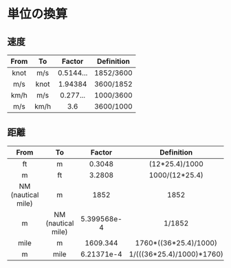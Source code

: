 # 単位の換算
## 速度
|From|To|Factor|Definition|
|:---:|:---:|:---:|:---:|
|knot|m/s|0.5144...|1852/3600|
|m/s|knot|1.94384|3600/1852|
|km/h|m/s|0.277...|1000/3600|
|m/s|km/h|3.6|3600/1000|
## 距離
|From|To|Factor|Definition|
|:---:|:---:|:---:|:---:|
|ft|m|0.3048|(12*25.4)/1000|
|m|ft|3.2808|1000/(12*25.4)|
|NM (nautical mile)|m|1852|1852|
|m|NM (nautical mile)|5.399568e-4|1/1852|
|mile|m|1609.344|1760*((36*25.4)/1000)|
|m|mile|6.21371e-4|1/(((36*25.4)/1000)*1760)|
